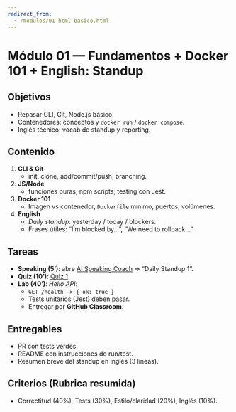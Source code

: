 ```yaml
---
redirect_from:
  - /modulos/01-html-basico.html
---
```

# Módulo 01 — Fundamentos + Docker 101 + English: Standup

## Objetivos
- Repasar CLI, Git, Node.js básico.
- Contenedores: conceptos y `docker run` / `docker compose`.
- Inglés técnico: vocab de standup y reporting.

## Contenido
1. **CLI & Git**
   - init, clone, add/commit/push, branching.
2. **JS/Node**
   - funciones puras, npm scripts, testing con Jest.
3. **Docker 101**
   - Imagen vs contenedor, `Dockerfile` mínimo, puertos, volúmenes.
4. **English**
   - *Daily standup*: yesterday / today / blockers.
   - Frases útiles: “I’m blocked by…”, “We need to rollback…”.

## Tareas
- **Speaking (5’)**: abre [AI Speaking Coach](../ai-speaking.html) ⇒ “Daily Standup 1”.
- **Quiz (10’)**: [Quiz 1](../h5p/quiz1/index.html).
- **Lab (40’)**: *Hello API*:
  - `GET /health -> { ok: true }`
  - Tests unitarios (Jest) deben pasar.
  - Entregar por **GitHub Classroom**.

## Entregables
- PR con tests verdes.
- README con instrucciones de run/test.
- Resumen breve del standup en inglés (3 líneas).

## Criterios (Rubrica resumida)
- Correctitud (40%), Tests (30%), Estilo/claridad (20%), Inglés (10%).
